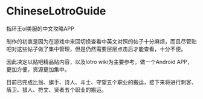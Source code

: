 # ChineseLotroGuide

指环王ol美服的中文攻略APP

制作的初衷是因为在游戏中来回切换查看中英文对照的帖子十分麻烦，而且尽管贴吧对这些帖子做了集中管理，但是仍然需要层层点击后才能查看，十分不便。

因此决定以贴吧精品贴内容，以及lotro wiki为主要参考，做一个Android APP，更加方便，资源更加集中。


目前已完成比翁、旗手、诗人、斗士、守望五个职业的搬运，接下来将进行刺客、盾卫、猎人、符文、贤者五个职业的搬运。
